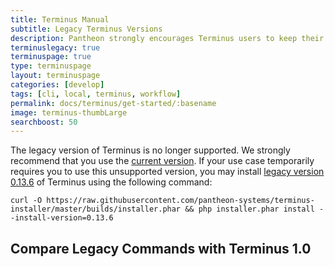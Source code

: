 ```yaml
---
title: Terminus Manual
subtitle: Legacy Terminus Versions
description: Pantheon strongly encourages Terminus users to keep their local installations updated to the current version. This document covers issues with legacy versions of Terminus.
terminuslegacy: true
terminuspage: true
type: terminuspage
layout: terminuspage
categories: [develop]
tags: [cli, local, terminus, workflow]
permalink: docs/terminus/get-started/:basename
image: terminus-thumbLarge
searchboost: 50
---
```


The legacy version of Terminus is no longer supported. We strongly recommend that you use the <a href="/docs/terminus/install/">current version</a>. If your use case temporarily requires you to use this unsupported version, you may install <a href="https://github.com/pantheon-systems/terminus/releases/tag/0.13.6">legacy version 0.13.6</a> of Terminus using the following command:

```bash{promptUser: user}
curl -O https://raw.githubusercontent.com/pantheon-systems/terminus-installer/master/builds/installer.phar && php installer.phar install --install-version=0.13.6
```

## Compare Legacy Commands with Terminus 1.0

<!-- <div class="col-md-12" ng-app="terminusCompareApp" ng-controller="mainController">


  <form>
    <div class="form-group">
      <div class="input-group">
        <div class="input-group-addon"><i class="fa fa-search"></i></div>
        <input type="text" class="form-control" placeholder="Search Terminus Commands" ng-model="searchCommand">
        <div style="background:#fff;cursor:pointer;" ng-click="clearFilters()" class="input-group-addon">
        <span class="fa fa-times"></span>
        </div>
      </div>
    </div>
  </form>
  <table class="table table-responsive table-bordered table-striped">

    <thead>
      <tr>
        <th>0.x Command Structure</th>
        <th>1.x Command Structure</th>
      </tr>
    </thead>

    <tbody>
      <tr ng-repeat="command in terminus.commands | filter:searchCommand">
        <td md-highlight-text="searchCommand">
          {[{ command.zerox }]}
        </td>
        <td md-highlight-text="searchCommand">
          {[{ command.onex }]}
        </td>
      </tr>
    </tbody>

  </table>
</div> -->
